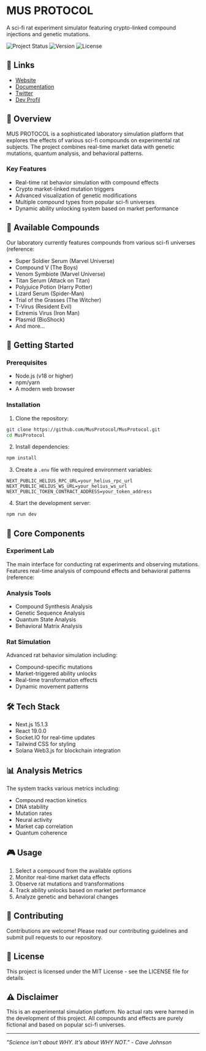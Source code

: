 # MUS PROTOCOL

A sci-fi rat experiment simulator featuring crypto-linked compound injections and genetic mutations.

![Project Status](https://img.shields.io/badge/status-experimental-purple)
![Version](https://img.shields.io/badge/version-0.1.0-blue)
![License](https://img.shields.io/badge/license-MIT-green)

## 🔗 Links

- [Website](https://mus.io)
- [Documentation](https://docs.mus.io)
- [Twitter](https://twitter.com/MusProtocol)
- [Dev Profil](https://github.com/juliemich88)


## 🧬 Overview

MUS PROTOCOL is a sophisticated laboratory simulation platform that explores the effects of various sci-fi compounds on experimental rat subjects. The project combines real-time market data with genetic mutations, quantum analysis, and behavioral patterns.

### Key Features

- Real-time rat behavior simulation with compound effects
- Crypto market-linked mutation triggers
- Advanced visualization of genetic modifications
- Multiple compound types from popular sci-fi universes
- Dynamic ability unlocking system based on market performance

## 🧪 Available Compounds

Our laboratory currently features compounds from various sci-fi universes (reference: 

- Super Soldier Serum (Marvel Universe)
- Compound V (The Boys)
- Venom Symbiote (Marvel Universe)
- Titan Serum (Attack on Titan)
- Polyjuice Potion (Harry Potter)
- Lizard Serum (Spider-Man)
- Trial of the Grasses (The Witcher)
- T-Virus (Resident Evil)
- Extremis Virus (Iron Man)
- Plasmid (BioShock)
- And more...

## 🚀 Getting Started

### Prerequisites

- Node.js (v18 or higher)
- npm/yarn
- A modern web browser

### Installation

1. Clone the repository:

```bash
git clone https://github.com/MusProtocol/MusProtocol.git
cd MusProtocol
```

2. Install dependencies:

```bash
npm install
```

3. Create a `.env` file with required environment variables:

```
NEXT_PUBLIC_HELIUS_RPC_URL=your_helius_rpc_url
NEXT_PUBLIC_HELIUS_WS_URL=your_helius_ws_url
NEXT_PUBLIC_TOKEN_CONTRACT_ADDRESS=your_token_address
```

4. Start the development server:

```bash
npm run dev
```

## 🔬 Core Components

### Experiment Lab
The main interface for conducting rat experiments and observing mutations. Features real-time analysis of compound effects and behavioral patterns (reference: 

### Analysis Tools
- Compound Synthesis Analysis
- Genetic Sequence Analysis
- Quantum State Analysis
- Behavioral Matrix Analysis

### Rat Simulation
Advanced rat behavior simulation including:
- Compound-specific mutations
- Market-triggered ability unlocks
- Real-time transformation effects
- Dynamic movement patterns

## 🛠 Tech Stack

- Next.js 15.1.3
- React 19.0.0
- Socket.IO for real-time updates
- Tailwind CSS for styling
- Solana Web3.js for blockchain integration

## 📊 Analysis Metrics

The system tracks various metrics including:
- Compound reaction kinetics
- DNA stability
- Mutation rates
- Neural activity
- Market cap correlation
- Quantum coherence

## 🎮 Usage

1. Select a compound from the available options
2. Monitor real-time market data effects
3. Observe rat mutations and transformations
4. Track ability unlocks based on market performance
5. Analyze genetic and behavioral changes

## 🤝 Contributing

Contributions are welcome! Please read our contributing guidelines and submit pull requests to our repository.

## 📝 License

This project is licensed under the MIT License - see the LICENSE file for details.

## ⚠️ Disclaimer

This is an experimental simulation platform. No actual rats were harmed in the development of this project. All compounds and effects are purely fictional and based on popular sci-fi universes.

---

*"Science isn't about WHY. It's about WHY NOT." - Cave Johnson*
